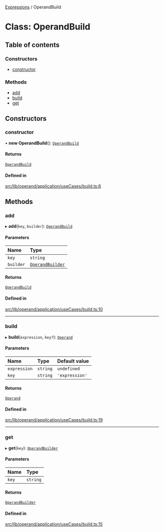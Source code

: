 [Expressions](../README.md) / OperandBuild

# Class: OperandBuild

## Table of contents

### Constructors

- [constructor](OperandBuild.md#constructor)

### Methods

- [add](OperandBuild.md#add)
- [build](OperandBuild.md#build)
- [get](OperandBuild.md#get)

## Constructors

### constructor

• **new OperandBuild**(): [`OperandBuild`](OperandBuild.md)

#### Returns

[`OperandBuild`](OperandBuild.md)

#### Defined in

[src/lib/operand/application/useCases/build.ts:6](https://github.com/FlavioLionelRita/3xpr/blob/6694e5e/src/lib/operand/application/useCases/build.ts#L6)

## Methods

### add

▸ **add**(`key`, `builder`): [`OperandBuild`](OperandBuild.md)

#### Parameters

| Name | Type |
| :------ | :------ |
| `key` | `string` |
| `builder` | [`OperandBuilder`](../interfaces/OperandBuilder.md) |

#### Returns

[`OperandBuild`](OperandBuild.md)

#### Defined in

[src/lib/operand/application/useCases/build.ts:10](https://github.com/FlavioLionelRita/3xpr/blob/6694e5e/src/lib/operand/application/useCases/build.ts#L10)

___

### build

▸ **build**(`expression`, `key?`): [`Operand`](Operand.md)

#### Parameters

| Name | Type | Default value |
| :------ | :------ | :------ |
| `expression` | `string` | `undefined` |
| `key` | `string` | `'expression'` |

#### Returns

[`Operand`](Operand.md)

#### Defined in

[src/lib/operand/application/useCases/build.ts:19](https://github.com/FlavioLionelRita/3xpr/blob/6694e5e/src/lib/operand/application/useCases/build.ts#L19)

___

### get

▸ **get**(`key`): [`OperandBuilder`](../interfaces/OperandBuilder.md)

#### Parameters

| Name | Type |
| :------ | :------ |
| `key` | `string` |

#### Returns

[`OperandBuilder`](../interfaces/OperandBuilder.md)

#### Defined in

[src/lib/operand/application/useCases/build.ts:15](https://github.com/FlavioLionelRita/3xpr/blob/6694e5e/src/lib/operand/application/useCases/build.ts#L15)
